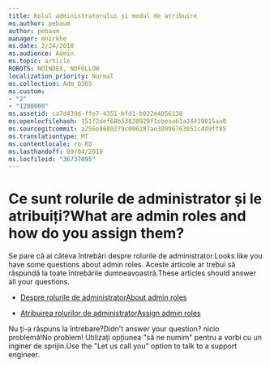 ```yaml
---
title: Rolul administratorului și modul de atribuire
ms.author: pebaum
author: pebaum
manager: mnirkhe
ms.date: 2/24/2018
ms.audience: Admin
ms.topic: article
ROBOTS: NOINDEX, NOFOLLOW
localization_priority: Normal
ms.collection: Adm_O365
ms.custom:
- "2"
- "1200008"
ms.assetid: ca7d439d-ffe7-4351-bfd1-b022e4056138
ms.openlocfilehash: 151f2def68b53838929f1ebeaa61a24439815aa0
ms.sourcegitcommit: a256e8680379c006287ae30996763051c4d9ff85
ms.translationtype: MT
ms.contentlocale: ro-RO
ms.lasthandoff: 09/04/2019
ms.locfileid: "36737095"
---
```

# <a name="what-are-admin-roles-and-how-do-you-assign-them"></a><span data-ttu-id="600a0-102">Ce sunt rolurile de administrator și le atribuiți?</span><span class="sxs-lookup"><span data-stu-id="600a0-102">What are admin roles and how do you assign them?</span></span>

<span data-ttu-id="600a0-103">Se pare că ai câteva întrebări despre rolurile de administrator.</span><span class="sxs-lookup"><span data-stu-id="600a0-103">Looks like you have some questions about admin roles.</span></span> <span data-ttu-id="600a0-104">Aceste articole ar trebui să răspundă la toate întrebările dumneavoastră.</span><span class="sxs-lookup"><span data-stu-id="600a0-104">These articles should answer all your questions.</span></span>
  
- [<span data-ttu-id="600a0-105">Despre rolurile de administrator</span><span class="sxs-lookup"><span data-stu-id="600a0-105">About admin roles</span></span>](https://docs.microsoft.com/office365/admin/add-users/about-admin-roles)

- [<span data-ttu-id="600a0-106">Atribuirea rolurilor de administrator</span><span class="sxs-lookup"><span data-stu-id="600a0-106">Assign admin roles</span></span>](https://docs.microsoft.com/office365/admin/add-users/assign-admin-roles)

<span data-ttu-id="600a0-107">Nu ți-a răspuns la întrebare?</span><span class="sxs-lookup"><span data-stu-id="600a0-107">Didn't answer your question?</span></span> <span data-ttu-id="600a0-108">nicio problemă!</span><span class="sxs-lookup"><span data-stu-id="600a0-108">No problem!</span></span> <span data-ttu-id="600a0-109">Utilizați opțiunea "să ne numim" pentru a vorbi cu un inginer de sprijin.</span><span class="sxs-lookup"><span data-stu-id="600a0-109">Use the "Let us call you" option to talk to a support engineer.</span></span>
  